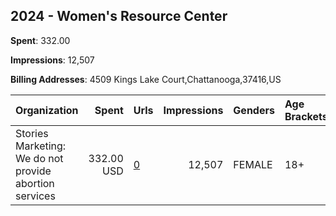## 2024 - Women's Resource Center 
**Spent**: 332.00

**Impressions**: 12,507

**Billing Addresses**: 4509 Kings Lake Court,Chattanooga,37416,US

|Organization|Spent|Urls|Impressions|Genders|Age Brackets|Country Codes|
|:---|---:|:---|---:|:---|:---|:---|
|Stories Marketing: We do not provide abortion services|332.00 USD|[0](https://www.snap.com/political-ads/asset/412bab1f3fa435b15f68ee8efcab368d82648fc5e60bc573799ed2f2f96f9df0?mediaType=mp4)|12,507|FEMALE|18+|united states|
